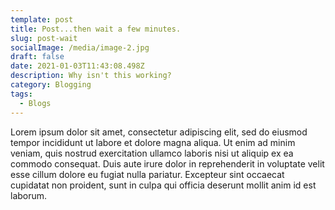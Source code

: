 ```yaml
---
template: post
title: Post...then wait a few minutes.
slug: post-wait
socialImage: /media/image-2.jpg
draft: false
date: 2021-01-03T11:43:08.498Z
description: Why isn't this working?
category: Blogging
tags:
  - Blogs
---
```

Lorem ipsum dolor sit amet, consectetur adipiscing elit, sed do eiusmod tempor incididunt ut labore et dolore magna aliqua. Ut enim ad minim veniam, quis nostrud exercitation ullamco laboris nisi ut aliquip ex ea commodo consequat. Duis aute irure dolor in reprehenderit in voluptate velit esse cillum dolore eu fugiat nulla pariatur. Excepteur sint occaecat cupidatat non proident, sunt in culpa qui officia deserunt mollit anim id est laborum.